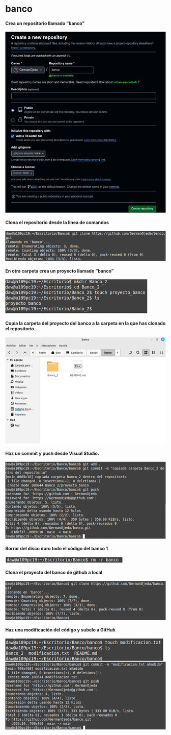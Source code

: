 # banco
#### Crea un repositorio llamado “banco”
![](/Capturas%20Banco/2%201.png)
#### Clona el repositorio desde la linea de comandos
![](/Capturas%20Banco/3%201.png)
#### En otra carpeta crea un proyecto llamado “banco”
![](/Capturas%20Banco/4%201.png)
#### Copia la carpeta del proyecto del banco a la carpeta en la que has clonado el repositorio.
![](/Capturas%20Banco/5%201.png)
#### Haz un commit y push desde Visual Studio.
![](/Capturas%20Banco/6%201.png)
#### Borrar del disco duro todo el código del banco 1
![](/Capturas%20Banco/7%201.png)
#### Clona el proyecto del banco de github a local
![](/Capturas%20Banco/8%201.png)
#### Haz una modificación del código y subelo a GitHub
![](/Capturas%20Banco/9%201%20.png)
![](/Capturas%20Banco/9%202.png)
